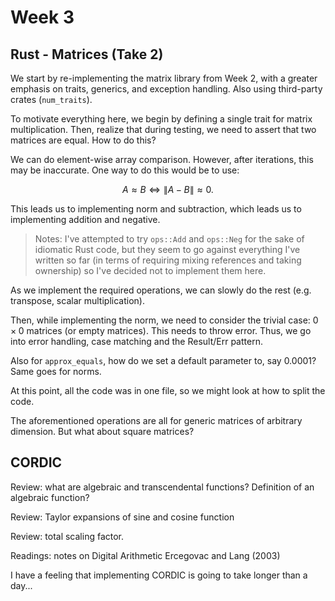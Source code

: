 # Week 3

## Rust - Matrices (Take 2)

We start by re-implementing the matrix library from Week 2, with a greater emphasis on traits, generics, and exception handling. Also using third-party crates (`num_traits`).

To motivate everything here, we begin by defining a single trait for matrix multiplication. Then, realize that during testing, we need to assert that two matrices are equal. How to do this?

We can do element-wise array comparison. However, after iterations, this may be inaccurate. One way to do this would be to use:

$$
A \approx B \iff \|A-B\| \approx 0.
$$

This leads us to implementing norm and subtraction, which leads us to implementing addition and negative.

> Notes: I've attempted to try `ops::Add` and `ops::Neg` for the sake of idiomatic Rust code, but they seem to go against everything I've written so far (in terms of requiring mixing references and taking ownership) so I've decided not to implement them here.

As we implement the required operations, we can slowly do the rest (e.g. transpose, scalar multiplication).

Then, while implementing the norm, we need to consider the trivial case: $0\times 0$ matrices (or empty matrices). This needs to throw error. Thus, we go into error handling, case matching and the Result/Err pattern.

Also for `approx_equals`, how do we set a default parameter to, say 0.0001? Same goes for norms.

At this point, all the code was in one file, so we might look at how to split the code.

The aforementioned operations are all for generic matrices of arbitrary dimension. But what about square matrices?

## CORDIC

Review: what are algebraic and transcendental functions? Definition of an algebraic function?

Review: Taylor expansions of sine and cosine function

Review: total scaling factor.

Readings: notes on Digital Arithmetic Ercegovac and Lang (2003)

I have a feeling that implementing CORDIC is going to take longer than a day...